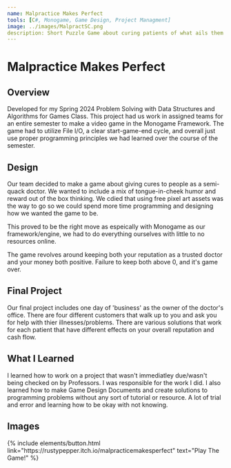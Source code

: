 ```yaml
---
name: Malpractice Makes Perfect
tools: [C#, Monogame, Game Design, Project Managment]
image: ../images/MalpractSC.png
description: Short Puzzle Game about curing patients of what ails them
---
```


# Malpractice Makes Perfect

## Overview

Developed for my Spring 2024 Problem Solving with Data Structures and Algorithms for Games Class. This project had us work in assigned teams for an entire semester to make a video game in the Monogame Framework.
The game had to utilize File I/O, a clear start-game-end cycle, and overall just use proper programming principles we had learned over the course of the semester.


## Design

Our team decided to make a game about giving cures to people as a semi-quack doctor. We wanted to include a mix of tongue-in-cheek humor and reward out of the box thinking. We cdied that using free pixel art assets was the way to go so we could spend more time programming and designing how we wanted the game to be.

This proved to be the right move as espeically with Monogame as our framework/engine, we had to do everything ourselves with little to no resources online.

The game revolves around keeping both your reputation as a trusted doctor and your money both positive. Failure to keep both above 0, and it's game over.

## Final Project

Our final project includes one day of 'business' as the owner of the doctor's office. There are four different customers that walk up to you and ask you for help with thier illnesses/problems. There are various solutions that work for each patient that have different effects on your overall reputation and cash flow.

## What I Learned

I learned how to work on a project that wasn't immediatley due/wasn't being checked on by Professors. I was responsible for the work I did. I also learned how to make Game Design Documents and create solutions to programming problems without any sort of tutorial or resource. A lot of trial and error and learning how to be okay with not knowing.

## Images


<p class="text-center">
{% include elements/button.html link="https://rustypepper.itch.io/malpracticemakesperfect" text="Play The Game!" %}
</p>